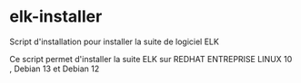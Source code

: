 # elk-installer

Script d'installation pour installer la suite de logiciel ELK 

Ce script permet d'installer la suite ELK sur REDHAT ENTREPRISE LINUX 10 , Debian 13 et Debian 12 